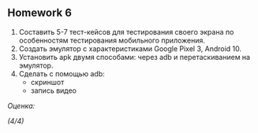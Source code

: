 ## Homework 6

1. Составить 5-7 тест-кейсов для тестирования своего экрана по особенностям тестирования мобильного приложения.
2. Создать эмулятор с характеристиками Google Pixel 3, Android 10.
3. Установить apk двумя способами: через adb и перетаскиванием на эмулятор.
4. Сделать с помощью adb:
   * скриншот
   * запись видео
   
_Оценка:_

_(4/4)_